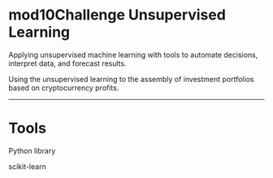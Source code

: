 # mod10Challenge Unsupervised Learning


Applying unsupervised machine learning with tools to automate decisions, interpret data, and forecast results.

Using the unsupervised learning to the assembly of investment portfolios based on cryptocurrency profits.


---
# Tools

Python library




scikit-learn


